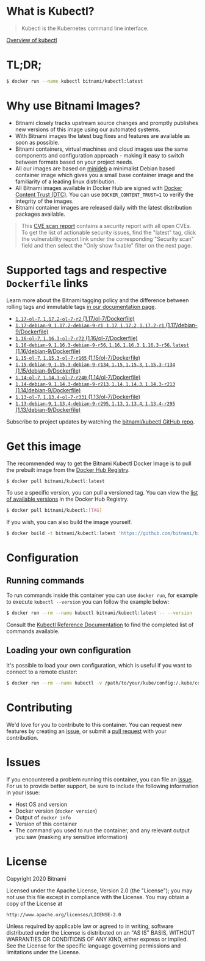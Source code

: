 
# What is Kubectl?

> Kubectl is the Kubernetes command line interface.

[Overview of kubectl](https://kubernetes.io/docs/reference/kubectl/overview/)

# TL;DR;

```bash
$ docker run --name kubectl bitnami/kubectl:latest
```

# Why use Bitnami Images?

* Bitnami closely tracks upstream source changes and promptly publishes new versions of this image using our automated systems.
* With Bitnami images the latest bug fixes and features are available as soon as possible.
* Bitnami containers, virtual machines and cloud images use the same components and configuration approach - making it easy to switch between formats based on your project needs.
* All our images are based on [minideb](https://github.com/bitnami/minideb) a minimalist Debian based container image which gives you a small base container image and the familiarity of a leading linux distribution.
* All Bitnami images available in Docker Hub are signed with [Docker Content Trust (DTC)](https://docs.docker.com/engine/security/trust/content_trust/). You can use `DOCKER_CONTENT_TRUST=1` to verify the integrity of the images.
* Bitnami container images are released daily with the latest distribution packages available.


> This [CVE scan report](https://quay.io/repository/bitnami/kubectl?tab=tags) contains a security report with all open CVEs. To get the list of actionable security issues, find the "latest" tag, click the vulnerability report link under the corresponding "Security scan" field and then select the "Only show fixable" filter on the next page.

# Supported tags and respective `Dockerfile` links

Learn more about the Bitnami tagging policy and the difference between rolling tags and immutable tags [in our documentation page](https://docs.bitnami.com/containers/how-to/understand-rolling-tags-containers/).


* [`1.17-ol-7`, `1.17.2-ol-7-r2` (1.17/ol-7/Dockerfile)](https://github.com/bitnami/bitnami-docker-kubectl/blob/1.17.2-ol-7-r2/1.17/ol-7/Dockerfile)
* [`1.17-debian-9`, `1.17.2-debian-9-r1`, `1.17`, `1.17.2`, `1.17.2-r1` (1.17/debian-9/Dockerfile)](https://github.com/bitnami/bitnami-docker-kubectl/blob/1.17.2-debian-9-r1/1.17/debian-9/Dockerfile)
* [`1.16-ol-7`, `1.16.3-ol-7-r72` (1.16/ol-7/Dockerfile)](https://github.com/bitnami/bitnami-docker-kubectl/blob/1.16.3-ol-7-r72/1.16/ol-7/Dockerfile)
* [`1.16-debian-9`, `1.16.3-debian-9-r56`, `1.16`, `1.16.3`, `1.16.3-r56`, `latest` (1.16/debian-9/Dockerfile)](https://github.com/bitnami/bitnami-docker-kubectl/blob/1.16.3-debian-9-r56/1.16/debian-9/Dockerfile)
* [`1.15-ol-7`, `1.15.3-ol-7-r165` (1.15/ol-7/Dockerfile)](https://github.com/bitnami/bitnami-docker-kubectl/blob/1.15.3-ol-7-r165/1.15/ol-7/Dockerfile)
* [`1.15-debian-9`, `1.15.3-debian-9-r134`, `1.15`, `1.15.3`, `1.15.3-r134` (1.15/debian-9/Dockerfile)](https://github.com/bitnami/bitnami-docker-kubectl/blob/1.15.3-debian-9-r134/1.15/debian-9/Dockerfile)
* [`1.14-ol-7`, `1.14.3-ol-7-r240` (1.14/ol-7/Dockerfile)](https://github.com/bitnami/bitnami-docker-kubectl/blob/1.14.3-ol-7-r240/1.14/ol-7/Dockerfile)
* [`1.14-debian-9`, `1.14.3-debian-9-r213`, `1.14`, `1.14.3`, `1.14.3-r213` (1.14/debian-9/Dockerfile)](https://github.com/bitnami/bitnami-docker-kubectl/blob/1.14.3-debian-9-r213/1.14/debian-9/Dockerfile)
* [`1.13-ol-7`, `1.13.4-ol-7-r331` (1.13/ol-7/Dockerfile)](https://github.com/bitnami/bitnami-docker-kubectl/blob/1.13.4-ol-7-r331/1.13/ol-7/Dockerfile)
* [`1.13-debian-9`, `1.13.4-debian-9-r295`, `1.13`, `1.13.4`, `1.13.4-r295` (1.13/debian-9/Dockerfile)](https://github.com/bitnami/bitnami-docker-kubectl/blob/1.13.4-debian-9-r295/1.13/debian-9/Dockerfile)

Subscribe to project updates by watching the [bitnami/kubectl GitHub repo](https://github.com/bitnami/bitnami-docker-kubectl).

# Get this image

The recommended way to get the Bitnami Kubectl Docker Image is to pull the prebuilt image from the [Docker Hub Registry](https://hub.docker.com/r/bitnami/kubectl).

```bash
$ docker pull bitnami/kubectl:latest
```

To use a specific version, you can pull a versioned tag. You can view the [list of available versions](https://hub.docker.com/r/bitnami/kubectl/tags/) in the Docker Hub Registry.

```bash
$ docker pull bitnami/kubectl:[TAG]
```

If you wish, you can also build the image yourself.

```bash
$ docker build -t bitnami/kubectl:latest 'https://github.com/bitnami/bitnami-docker-kubectl.git#master:1.16/debian-9'
```

# Configuration

## Running commands

To run commands inside this container you can use `docker run`, for example to execute `kubectl --version` you can follow the example below:

```bash
$ docker run --rm --name kubectl bitnami/kubectl:latest -- --version
```

Consult the [Kubectl Reference Documentation](https://kubernetes.io/docs/reference/generated/kubectl/kubectl-commands) to find the completed list of commands available.

## Loading your own configuration

It's possible to load your own configuration, which is useful if you want to connect to a remote cluster:

```bash
$ docker run --rm --name kubectl -v /path/to/your/kube/config:/.kube/config bitnami/kubectl:latest
```

# Contributing

We'd love for you to contribute to this container. You can request new features by creating an [issue](https://github.com/bitnami/bitnami-docker-kubectl/issues), or submit a [pull request](https://github.com/bitnami/bitnami-docker-kubectl/pulls) with your contribution.

# Issues

If you encountered a problem running this container, you can file an [issue](https://github.com/bitnami/bitnami-docker-kubectl/issues). For us to provide better support, be sure to include the following information in your issue:

- Host OS and version
- Docker version (`docker version`)
- Output of `docker info`
- Version of this container
- The command you used to run the container, and any relevant output you saw (masking any sensitive information)

# License

Copyright 2020 Bitnami

Licensed under the Apache License, Version 2.0 (the "License");
you may not use this file except in compliance with the License.
You may obtain a copy of the License at

    http://www.apache.org/licenses/LICENSE-2.0

Unless required by applicable law or agreed to in writing, software
distributed under the License is distributed on an "AS IS" BASIS,
WITHOUT WARRANTIES OR CONDITIONS OF ANY KIND, either express or implied.
See the License for the specific language governing permissions and
limitations under the License.
